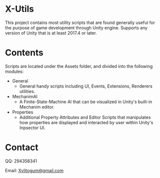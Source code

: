 # X-Utils
This project contains most utility scripts that are found generally useful for the purpose of game development through Unity engine.
Supports any version of Unity that is at least 2017.4 or later.

# Contents
Scripts are located under the Assets folder, and divided into the following modules:
- General
  - General handy scripts including UI, Events, Extensions, Renderers utilities.
- MechanimAI
  - A Finite-State-Machine AI that can be visualized in Unity's built-in Mechanim editor.
- Properties
  - Additional Property Attributes and Editor Scripts that manipulates how properties are displayed and interacted by user within Unity's Inpsector UI.


# Contact

QQ: 294358341

Email: Xylitogum@gmail.com
